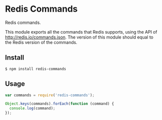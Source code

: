 # Redis Commands

Redis commands.

This module exports all the commands that Redis supports, using the API of http://redis.io/commands.json. The version of this module should equal to the Redis version of the commands.

## Install

```shell
$ npm install redis-commands
```

## Usage

```javascript
var commands = require('redis-commands');

Object.keys(commands).forEach(function (command) {
  console.log(command);
});
```
